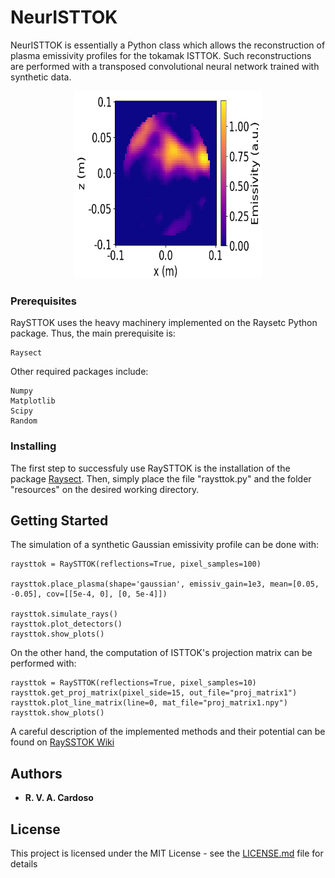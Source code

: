 # NeurISTTOK

NeurISTTOK is essentially a Python class which allows the reconstruction of plasma emissivity profiles for the tokamak ISTTOK. Such reconstructions are performed with a transposed convolutional neural network trained with synthetic data.

<p align="center">
  <img width="300" height="300" src="figures/reconst.png">
</p>

### Prerequisites

RaySTTOK uses the heavy machinery implemented on the Raysetc Python package. Thus, the main prerequisite is:

```
Raysect
```
Other required packages include:
```
Numpy
Matplotlib
Scipy
Random
```

### Installing

The first step to successfuly use RaySTTOK is the installation of the package [Raysect](https://raysect.github.io/documentation/installation.html).
Then, simply place the file "raysttok.py" and the folder "resources" on the desired working directory.

## Getting Started

The simulation of a synthetic Gaussian emissivity profile can be done with:
```
raysttok = RaySTTOK(reflections=True, pixel_samples=100)

raysttok.place_plasma(shape='gaussian', emissiv_gain=1e3, mean=[0.05, -0.05], cov=[[5e-4, 0], [0, 5e-4]])

raysttok.simulate_rays()
raysttok.plot_detectors()
raysttok.show_plots()
```

On the other hand, the computation of ISTTOK's projection matrix can be performed with:
```
raysttok = RaySTTOK(reflections=True, pixel_samples=10)
raysttok.get_proj_matrix(pixel_side=15, out_file="proj_matrix1")
raysttok.plot_line_matrix(line=0, mat_file="proj_matrix1.npy")
raysttok.show_plots()
```
A careful description of the implemented methods and their potential can be found on [RaySSTOK Wiki](https://github.com/RVACardoso/RaySTTOK/wiki/RaySTTOK-Wiki)

## Authors

* **R. V. A. Cardoso**

## License

This project is licensed under the MIT License - see the [LICENSE.md](LICENSE.md) file for details
